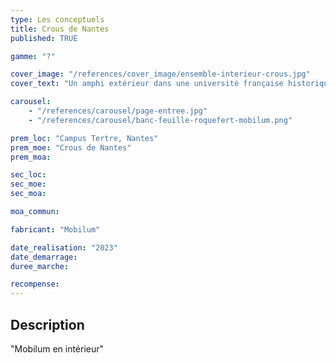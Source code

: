 ```yaml
---
type: Les conceptuels
title: Crous de Nantes
published: TRUE

gamme: "?"

cover_image: "/references/cover_image/ensemble-interieur-crous.jpg"
cover_text: "Un amphi extérieur dans une université française historique"

carousel:
    - "/references/carousel/page-entree.jpg"
    - "/references/carousel/banc-feuille-roquefert-mobilum.png"

prem_loc: "Campus Tertre, Nantes"
prem_moe: "Crous de Nantes"
prem_moa:

sec_loc:
sec_moe:
sec_moa:

moa_commun:

fabricant: "Mobilum"

date_realisation: "2023"
date_demarrage:
duree_marche:

recompense:
---
```


## Description

"Mobilum en intérieur"
